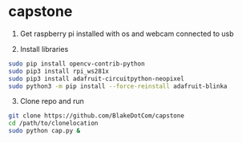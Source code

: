 # capstone
1. Get raspberry pi installed with os and webcam connected to usb

2. Install libraries
```bash
sudo pip install opencv-contrib-python
sudo pip3 install rpi_ws281x 
sudo pip3 install adafruit-circuitpython-neopixel
sudo python3 -m pip install --force-reinstall adafruit-blinka
```
3. Clone repo and run
```bash
git clone https://github.com/BlakeDotCom/capstone
cd /path/to/clonelocation
sudo python cap.py &
```
